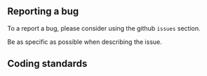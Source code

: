 ## Reporting a bug

To a report a bug, please consider using the github `issues` section.

Be as specific as possible when describing the issue.

## Coding standards


